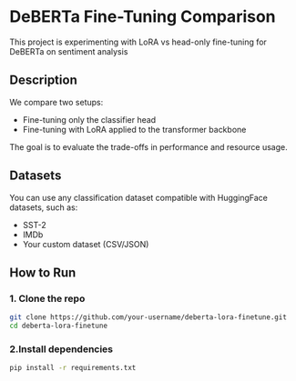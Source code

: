 # DeBERTa Fine-Tuning Comparison

This project is experimenting with LoRA vs head-only fine-tuning for DeBERTa on sentiment analysis

## Description

We compare two setups:
- Fine-tuning only the classifier head
- Fine-tuning with LoRA applied to the transformer backbone

The goal is to evaluate the trade-offs in performance and resource usage.

## Datasets

You can use any classification dataset compatible with HuggingFace datasets, such as:
- SST-2
- IMDb
- Your custom dataset (CSV/JSON)

## How to Run

### 1. Clone the repo
```bash
git clone https://github.com/your-username/deberta-lora-finetune.git
cd deberta-lora-finetune
```
### 2.Install dependencies
```bash
pip install -r requirements.txt
